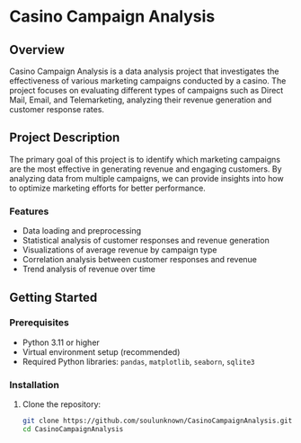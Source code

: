 # Casino Campaign Analysis

## Overview

Casino Campaign Analysis is a data analysis project that investigates the effectiveness of various marketing campaigns conducted by a casino. The project focuses on evaluating different types of campaigns such as Direct Mail, Email, and Telemarketing, analyzing their revenue generation and customer response rates.

## Project Description

The primary goal of this project is to identify which marketing campaigns are the most effective in generating revenue and engaging customers. By analyzing data from multiple campaigns, we can provide insights into how to optimize marketing efforts for better performance.

### Features

- Data loading and preprocessing
- Statistical analysis of customer responses and revenue generation
- Visualizations of average revenue by campaign type
- Correlation analysis between customer responses and revenue
- Trend analysis of revenue over time

## Getting Started

### Prerequisites

- Python 3.11 or higher
- Virtual environment setup (recommended)
- Required Python libraries: `pandas`, `matplotlib`, `seaborn`, `sqlite3`

### Installation

1. Clone the repository:
   ```bash
   git clone https://github.com/soulunknown/CasinoCampaignAnalysis.git
   cd CasinoCampaignAnalysis
